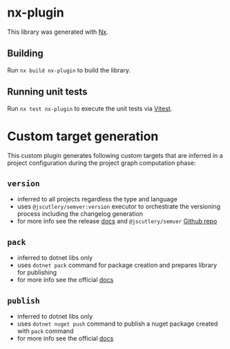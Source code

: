 # nx-plugin

This library was generated with [Nx](https://nx.dev).

## Building

Run `nx build nx-plugin` to build the library.

## Running unit tests

Run `nx test nx-plugin` to execute the unit tests via [Vitest](https://vitest.dev/).

# Custom target generation

This custom plugin generates following custom targets that are inferred in a project configuration during the project graph computation phase:

## `version`
- inferred to all projects regardless the type and language
- uses `@jscutlery/semver:version` executor to orchestrate the versioning process including the changelog generation
- for more info see the release [docs](../../docs/release-publish.md) and `@jscutlery/semver` [Github repo](https://github.com/jscutlery/semver)

## `pack`
- inferred to dotnet libs only
- uses `dotnet pack` command for package creation and prepares library for publishing
- for more info see the official [docs](https://learn.microsoft.com/en-us/dotnet/core/tools/dotnet-pack)

## `publish`
- inferred to dotnet libs only
- uses `dotnet nuget push` command to publish a nuget package created with `pack` command
- for more info see the official [docs](https://learn.microsoft.com/en-us/dotnet/core/tools/dotnet-nuget-push)
